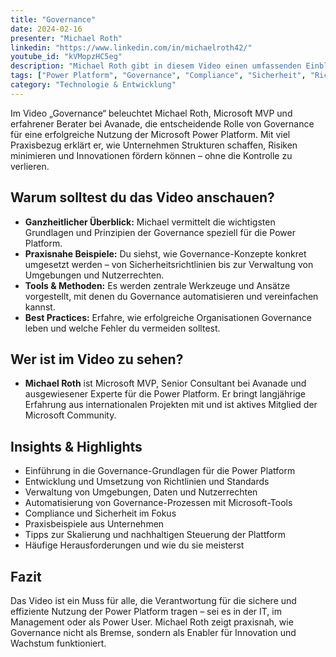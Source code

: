 ```yaml
---
title: "Governance"
date: 2024-02-16
presenter: "Michael Roth"
linkedin: "https://www.linkedin.com/in/michaelroth42/"
youtube_id: "kVMopzHC5eg"
description: "Michael Roth gibt in diesem Video einen umfassenden Einblick in das Thema Governance rund um die Microsoft Power Platform. Er zeigt praxisnah, wie Unternehmen mit klaren Strategien, Richtlinien und Tools eine sichere, skalierbare und nachhaltige Nutzung der Power Platform gewährleisten können. Perfekt für alle, die Verantwortung für Compliance, Sicherheit und effiziente Verwaltung in ihrer Organisation tragen."
tags: ["Power Platform", "Governance", "Compliance", "Sicherheit", "Richtlinien", "Microsoft", "Best Practices"]
category: "Technologie & Entwicklung"
---
```


Im Video „Governance“ beleuchtet Michael Roth, Microsoft MVP und erfahrener Berater bei Avanade, die entscheidende Rolle von Governance für eine erfolgreiche Nutzung der Microsoft Power Platform. Mit viel Praxisbezug erklärt er, wie Unternehmen Strukturen schaffen, Risiken minimieren und Innovationen fördern können – ohne die Kontrolle zu verlieren.

## Warum solltest du das Video anschauen?

- **Ganzheitlicher Überblick:** Michael vermittelt die wichtigsten Grundlagen und Prinzipien der Governance speziell für die Power Platform.
- **Praxisnahe Beispiele:** Du siehst, wie Governance-Konzepte konkret umgesetzt werden – von Sicherheitsrichtlinien bis zur Verwaltung von Umgebungen und Nutzerrechten.
- **Tools & Methoden:** Es werden zentrale Werkzeuge und Ansätze vorgestellt, mit denen du Governance automatisieren und vereinfachen kannst.
- **Best Practices:** Erfahre, wie erfolgreiche Organisationen Governance leben und welche Fehler du vermeiden solltest.

## Wer ist im Video zu sehen?

- **Michael Roth** ist Microsoft MVP, Senior Consultant bei Avanade und ausgewiesener Experte für die Power Platform. Er bringt langjährige Erfahrung aus internationalen Projekten mit und ist aktives Mitglied der Microsoft Community.

## Insights & Highlights

- Einführung in die Governance-Grundlagen für die Power Platform
- Entwicklung und Umsetzung von Richtlinien und Standards
- Verwaltung von Umgebungen, Daten und Nutzerrechten
- Automatisierung von Governance-Prozessen mit Microsoft-Tools
- Compliance und Sicherheit im Fokus
- Praxisbeispiele aus Unternehmen
- Tipps zur Skalierung und nachhaltigen Steuerung der Plattform
- Häufige Herausforderungen und wie du sie meisterst

## Fazit

Das Video ist ein Muss für alle, die Verantwortung für die sichere und effiziente Nutzung der Power Platform tragen – sei es in der IT, im Management oder als Power User. Michael Roth zeigt praxisnah, wie Governance nicht als Bremse, sondern als Enabler für Innovation und Wachstum funktioniert.